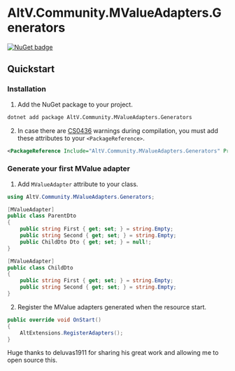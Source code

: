 # AltV.Community.MValueAdapters.Generators

[![NuGet badge](https://img.shields.io/nuget/v/AltV.Community.MValueAdapters.Generators?color=blue&cacheSeconds=3600)](https://www.nuget.org/packages/AltV.Community.MValueAdapters.Generators/)

## Quickstart

### Installation

1. Add the NuGet package to your project.

```bash
dotnet add package AltV.Community.MValueAdapters.Generators
```

2. In case there are [CS0436](https://learn.microsoft.com/en-us/dotnet/csharp/misc/cs0436) warnings during compilation, you must add these attributes to your `<PackageReference>`.

```xml
<PackageReference Include="AltV.Community.MValueAdapters.Generators" PrivateAssets="all" ExcludeAssets="runtime" />
```

### Generate your first MValue adapter

1. Add `MValueAdapter` attribute to your class.

```csharp
using AltV.Community.MValueAdapters.Generators;

[MValueAdapter]
public class ParentDto
{
    public string First { get; set; } = string.Empty;
    public string Second { get; set; } = string.Empty;
    public ChildDto Dto { get; set; } = null!;
}

[MValueAdapter]
public class ChildDto
{
    public string First { get; set; } = string.Empty;
    public string Second { get; set; } = string.Empty;
}
```

2. Register the MValue adapters generated when the resource start.

```csharp
public override void OnStart()
{
    AltExtensions.RegisterAdapters();
}
```

Huge thanks to deluvas1911 for sharing his great work and allowing me to open source this.
